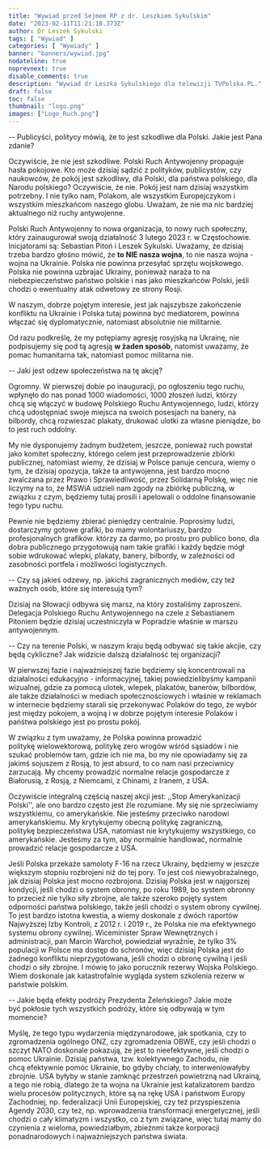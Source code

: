 ```yaml
---
title: "Wywiad przed Sejmem RP z dr. Leszkiem Sykulskim"
date: "2023-02-11T11:21:18.373Z"
author: Dr Leszek Sykulski
tags: [ "Wywiad" ]
categories: [ "Wywiady" ]
banner: "banners/wywiad.jpg"
nodateline: true
noprevnext: true
disable_comments: true
description: "Wywiad dr Leszka Sykulskiego dla telewizji TVPolska.PL."
draft: false
toc: false
thumbnail: "logo.png"
images: ["Logo_Ruch.png"]
---
```


-- Publicyści, politycy mówią, że to jest szkodliwe dla Polski. Jakie jest Pana zdanie?


Oczywiście, że nie jest szkodliwe.
Polski Ruch Antywojenny propaguje hasła pokojowe. Kto może dzisiaj sądzić
z polityków, publicystów, czy naukowców, że pokój jest szkodliwy, dla Polski,
dla państwa polskiego, dla Narodu polskiego? Oczywiście, że nie. Pokój jest
nam dzisiaj wszystkim potrzebny. I nie tylko nam, Polakom, ale wszystkim
Europejczykom i wszystkim mieszkańcom naszego globu. Uważam, że nie ma nic
bardziej aktualnego niż ruchy antywojenne.


Polski Ruch Antywojenny to nowa organizacja, to nowy ruch społeczny, który
zainaugurował swoją działalność 3 lutego 2023 r. w Częstochowie. Inicjatorami
są: Sebastian Pitoń i Leszek Sykulski. Uważamy, że dzisiaj trzeba bardzo
głośno mówić, że __to NIE nasza wojna__, to nie nasza wojna - wojna na Ukrainie.
Polska nie powinna przesyłać sprzętu wojskowego. Polska nie powinna uzbrajać
Ukrainy, ponieważ naraża to na niebezpieczeństwo państwo polskie i nas jako
mieszkańców Polski, jeśli chodzi o ewentualny atak odwetowy ze strony Rosji.


W naszym, dobrze pojętym interesie, jest jak najszybsze zakończenie konfliktu
na Ukrainie i Polska tutaj powinna być mediatorem, powinna włączać się dyplomatycznie,
natomiast absolutnie nie militarnie.


Od razu podkreślę, że my potępiamy agresję rosyjską na Ukrainę, nie podpisujemy
się pod tą agresją __w żaden sposób__, natomist uważamy, że pomac humanitarna tak,
natomiast pomoc militarna nie.


-- Jaki jest odzew społeczeństwa na tę akcję?


Ogromny. W pierwszej dobie po inauguracji, po ogłoszeniu tego ruchu, wpłynęło do nas ponad
1000 wiadomości, 1000 złoszeń ludzi, którzy chcą się włączyć w budowę Polskiego
Ruchu Antywojennego, ludzi, którzy chcą udostępniać swoje miejsca na swoich posesjach
na banery, na bilbordy, chcą rozwieszać plakaty, drukować ulotki za własne pieniądze,
bo to jest ruch oddolny.


My nie dysponujemy żadnym budżetem, jeszcze, ponieważ ruch powstał jako komitet społeczny,
którego celem jest przeprowadzenie zbiórki publicznej, natomiast wiemy, że dzisiaj w Polsce
panuje cencura, wiemy o tym, że dzisiaj opozycja, także ta antywojenna, jest bardzo mocno
zwalczana przez Prawo i Sprawiedliwość, przez Solidarną Polskę, więc nie liczymy na to,
że MSWiA udzieli nam zgody na zbiórkę publiczną, w związku z czym, będziemy tutaj prosili
i apelowali o oddolne finansowanie tego typu ruchu.


Pewnie nie będziemy zbierać pieniędzy centralnie. Poprosimy ludzi, dostarczymy gotowe
grafiki, bo mamy wolontariuszy, bardzo profesjonalnych grafików. którzy za darmo, po prostu
pro publico bono, dla dobra publicznego przygotowują nam takie grafiki i każdy będzie mógł
sobie wdrukować wlepki, plakaty, banery, bilbordy, w zależności od zasobności portfela
i możliwości logistycznych.


-- Czy są jakieś odzewy, np. jakichś zagranicznych mediów, czy też ważnych osób, które się
interesują tym?


Dzisiaj na Słowacji odbywa się marsz, na który zostaliśmy zaproszeni. Delegacja Polskiego
Ruchu Antywojennego na czele z Sebastianem Pitoniem będzie dzisiaj uczestniczyła w Popradzie
właśnie w marszu antywojennym.


-- Czy na terenie Polski, w naszym kraju będą odbywać się takie akcjie, czy będą cykliczne?
Jak widzicie dalszą działalność tej organizacji?


W pierwszej fazie i najważniejszej fazie będziemy się koncentrowali na działalności edukacyjno -
informacyjnej, takiej powiedzielibyśmy kampanii wizualnej, gdzie za pomocą ulotek, wlepek, plakatów,
banerów, bilbordów, ale także działalności w mediach społecznościowych i właśnie w reklamach
w internecie będziemy starali się przekonywać Polaków do tego, że wybór jest między pokojem, a wojną
i w dobrze pojętym interesie Polaków i pańśtwa polskiego jest po prostu pokój.


W związku z tym uważamy, że Polska powinna prowadzić politykę wielowektorową, politykę zero wrogów wśród sąsiadów i nie szukać problemów tam, gdzie ich nie ma, bo my nie opowiadamy się za jakimś sojuszem z Rosją, to jest absurd, to co nam nasi przeciwnicy zarzucają. My chcemy prowadzić normalne relacje gospodarcze z Białorusią, z Rosją, z Niemcami, z Chinami, z Iranem, z USA.


Oczywiście integralną częścią naszej akcji jest: ,,Stop Amerykanizacji Polski'', ale ono bardzo często
jest źle rozumiane. My się nie sprzeciwiamy wszystkiemu, co amerykańskie. Nie jesteśmy przeciwko narodowi
amerykańskiemu. My krytykujemy obecną politykę zagraniczną, politykę bezpieczeństwa USA, natomiast
nie krytykujemy wszystkiego, co amerykańskie. Jesteśmy za tym, aby normalnie handlować, normalnie prowadzić relacje gospodarcze z USA.


Jeśli Polska przekaże samoloty F-16 na rzecz Ukrainy, będziemy w jeszcze większym stopniu rozbrojeni
niż do tej pory. To jest coś niewyobrażalnego, jak dzisiaj Polska jest mocno rozbrojona. Dzisiaj Polska jest w najgorszej kondycji, jeśli chodzi o system obronny, po roku 1989, bo system obronny to przecież nie tylko siły zbrojne, ale także szeroko pojęty system odporności państwa polskiego, także jeśli chodzi o system obrony cywilnej. To jest bardzo istotna kwestia, a wiemy doskonale z dwóch raportów Najwyższej Izby Kontroli, z 2012 r. i 2019 r., że Polska nie ma efektywnego systemu obrony cywilnej. Wiceminister Spraw Wewnętrznych i administracji, pan Marcin Warchoł, powiedział wyraźnie, że tylko 3% populacji w Polsce ma dostęp do schronów, więc dzisiaj Polska jest do żadnego konfliktu nieprzygotowana, jeśli chodzi o obronę cywilną i jeśli chodzi o siły zbrojne. I mówię to jako porucznik rezerwy Wojska Polskiego. Wiem doskonale jak katastrofalnie wygląda system szkolenia rezerw w państwie polskim.


-- Jakie będą efekty podróży Prezydenta Żeleńskiego? Jakie może być pokłosie tych wszystkich podróży, które się odbywają w tym momencie?


Myślę, że tego typu wydarzenia międzynarodowe, jak spotkania, czy to zgromadzenia ogólnego ONZ, czy zgromadzenia OBWE, czy jeśli chodzi o szczyt NATO doskonale pokazują, że jest to nieefektywne, jeśli chodzi o pomoc Ukrainie. Dzisiaj państwa, tzw. kolektywnego Zachodu, nie chcą efektywnie pomóc Ukrainie, bo gdyby chciały, to interweniowałyby zbrojnie. USA byłyby w stanie zamknąć przestrzeń powietrzną nad Ukrainą, a tego nie robią, dlatego że ta wojna na Ukrainie jest katalizatorem bardzo wielu procesów politycznych, które są na rękę USA i państwom Europy Zachodniej, np. federalizacji
Unii Europejskiej, czy też przyspieszenia Agendy 2030, czy też, np. wprowadzenia transformacji energetycznej, jeśli chodzi o cały klimatyzm i wszystko, co z tym związane, więc tutaj mamy do czynienia z wieloma, powiedziałbym, zbieżnmi także korporacji ponadnarodowych i najważniejszych państwa świata.
